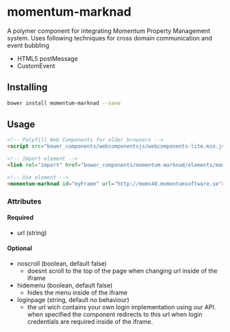 # momentum-marknad
A polymer component for integrating Momentum Property Management system. 
Uses following techniques for cross domain communication and event bubbling
* HTML5 postMessage
* CustomEvent

## Installing
```sh
bower install momentum-marknad --save
```


## Usage
```html
<!-- Polyfill Web Components for older browsers -->
<script src="bower_components/webcomponentsjs/webcomponents-lite.min.js"></script>

<!-- Import element -->
<link rel="import" href="bower_components/momentum-marknad/elements/momentum-marknad.html">

<!-- Use element -->
<momentum-marknad id="myFrame" url="http://moms40.momentumsoftware.se"></momentum-marknad>
```

### Attributes
#### Required 
+ url (string) 

#### Optional 
+ noscroll (boolean, default false)
  - doesnt scroll to the top of the page when changing url inside of the iframe
+ hidemenu (boolean, default false)
  - hides the menu inside of the iframe
+ loginpage (string, default no behaviour)
  - the url wich contains your own login implementation using our API. when specified the component redirects to this url when login credentials are required inside of the iframe.





